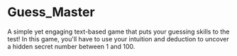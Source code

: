 # Guess_Master
 A simple yet engaging text-based game that puts your guessing skills to the test! In this game, you'll have to use your intuition and deduction to uncover a hidden secret number between 1 and 100. 
